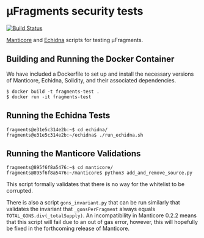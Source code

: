 # μFragments security tests

[![Build Status](https://travis-ci.com/frgprotocol/uFragments-security-tests.svg?token=xxNsLhLrTiyG3pc78i5v&branch=master)](https://travis-ci.com/frgprotocol/uFragments-security-tests)

[Manticore](https://github.com/trailofbits/manticore) and [Echidna](https://github.com/trailofbits/echidna) scripts for testing μFragments.

## Building and Running the Docker Container

We have included a Dockerfile to set up and install the necessary versions of Manticore, Echidna, Solidity, and their associated dependencies.

```
$ docker build -t fragments-test .
$ docker run -it fragments-test
```

## Running the Echidna Tests

```
fragments@e31e5c314e2b:~$ cd echidna/
fragments@e31e5c314e2b:~/echidna$ ./run_echidna.sh
```

## Running the Manticore Validations

```
fragments@895f6f8a5476:~$ cd manticore/
fragments@895f6f8a5476:~/manticore$ python3 add_and_remove_source.py
```

This script formally validates that there is no way for the whitelist to be corrupted.

There is also a script `gons_invariant.py` that can be run similarly that validates the invariant that `_gonsPerFragment` always equals `TOTAL_GONS.div(_totalSupply)`. An incompatibility in Manticore 0.2.2 means that this script will fail due to an out of gas error, however, this will hopefully be fixed in the forthcoming release of Manticore.
